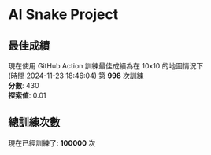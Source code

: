 
# AI Snake Project

## **最佳成績**
現在使用 GitHub Action 訓練最佳成績為在 10x10 的地圖情況下  
(時間 2024-11-23 18:46:04) 第 **998** 次訓練  
**分數**: 430  
**探索值**: 0.01

## 總訓練次數
現在已經訓練了: **100000** 次
